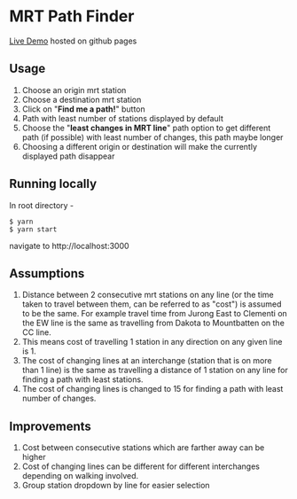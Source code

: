 # MRT Path Finder
 [Live Demo](https://noopurj.github.io/mrt-pathfinder/) hosted on github pages

## Usage
1. Choose an origin mrt station
2. Choose a destination mrt station
3. Click on "**Find me a path!**" button
4. Path with least number of stations displayed by default
5. Choose the "**least changes in MRT line**" path option to get different path (if possible) with least number of changes, this path maybe longer
6. Choosing a different origin or destination will make the currently displayed path disappear 

## Running locally 
In root directory - 
```shell script
$ yarn 
$ yarn start
```
navigate to http://localhost:3000

## Assumptions 
1. Distance between 2 consecutive mrt stations on any line (or the time taken to travel between them, can be referred to as "cost") is assumed to be the same. For example travel time from Jurong East to Clementi on the EW line is the same as travelling from Dakota to Mountbatten on the CC line.
2. This means cost of travelling 1 station in any direction on any given line is 1.
3. The cost of changing lines at an interchange (station that is on more than 1 line) is the same as travelling a distance of 1 station on any line for finding a path with least stations.
4. The cost of changing lines is changed to 15 for finding a path with least number of changes.

## Improvements 
1. Cost between consecutive stations which are farther away can be higher
2. Cost of changing lines can be different for different interchanges depending on walking involved.
3. Group station dropdown by line for easier selection